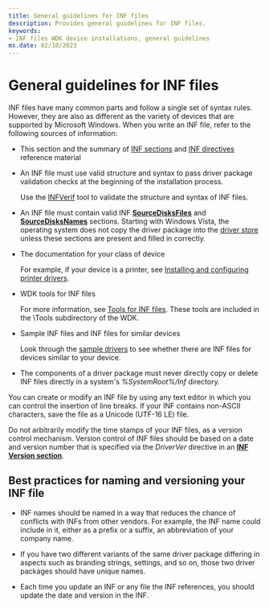 ```yaml
---
title: General guidelines for INF files
description: Provides general guidelines for INF files.
keywords:
- INF files WDK device installations, general guidelines
ms.date: 02/10/2023
---
```


# General guidelines for INF files

INF files have many common parts and follow a single set of syntax rules. However, they are also as different as the variety of devices that are supported by Microsoft Windows. When you write an INF file, refer to the following sources of information:

- This section and the summary of [INF sections](summary-of-inf-sections.md) and [INF directives](summary-of-inf-directives.md) reference material

- An INF file must use valid structure and syntax to pass driver package validation checks at the beginning of the installation process.

    Use the [INFVerif](../devtest/infverif.md) tool to validate the structure and syntax of INF files.

- An INF file must contain valid INF [**SourceDisksFiles**](inf-sourcedisksfiles-section.md) and [**SourceDisksNames**](inf-sourcedisksnames-section.md) sections. Starting with Windows Vista, the operating system does not copy the driver package into the [driver store](driver-store.md) unless these sections are present and filled in correctly.

- The documentation for your class of device

    For example, if your device is a printer, see [Installing and configuring printer drivers](../print/installing-and-configuring-printer-drivers.md).

- WDK tools for INF files

    For more information, see [Tools for INF files](../devtest/tools-for-inf-files.md). These tools are included in the \\Tools subdirectory of the WDK.

- Sample INF files and INF files for similar devices

    Look through the [sample drivers](https://github.com/Microsoft/Windows-driver-samples) to see whether there are INF files for devices similar to your device.

- The components of a driver package must never directly copy or delete INF files directly in a system's *%SystemRoot%/Inf* directory.

You can create or modify an INF file by using any text editor in which you can control the insertion of line breaks. If your INF contains non-ASCII characters, save the file as a Unicode (UTF-16 LE) file.

Do not arbitrarily modify the time stamps of your INF files, as a version control mechanism. Version control of INF files should be based on a date and version number that is specified via the *DriverVer* directive in an [**INF Version section**](inf-version-section.md).

## Best practices for naming and versioning your INF file

- INF names should be named in a way that reduces the chance of conflicts with INFs from other vendors.  For example, the INF name could include in it, either as a prefix or a suffix, an abbreviation of your company name.

- If you have two different variants of the same driver package differing in aspects such as branding strings, settings, and so on, those two driver packages should have unique names.

- Each time you update an INF or any file the INF references, you should update the date and version in the INF.
